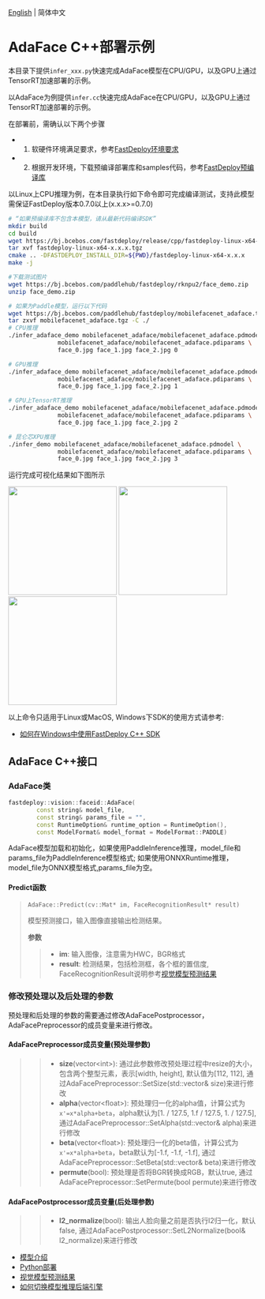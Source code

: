 [English](README_EN.md) | 简体中文
# AdaFace C++部署示例
本目录下提供`infer_xxx.py`快速完成AdaFace模型在CPU/GPU，以及GPU上通过TensorRT加速部署的示例。

以AdaFace为例提供`infer.cc`快速完成AdaFace在CPU/GPU，以及GPU上通过TensorRT加速部署的示例。

在部署前，需确认以下两个步骤

- 1. 软硬件环境满足要求，参考[FastDeploy环境要求](../../../../../docs/cn/build_and_install/download_prebuilt_libraries.md)  
- 2. 根据开发环境，下载预编译部署库和samples代码，参考[FastDeploy预编译库](../../../../../docs/cn/build_and_install/download_prebuilt_libraries.md)

以Linux上CPU推理为例，在本目录执行如下命令即可完成编译测试，支持此模型需保证FastDeploy版本0.7.0以上(x.x.x>=0.7.0)

```bash
# “如果预编译库不包含本模型，请从最新代码编译SDK”
mkdir build
cd build
wget https://bj.bcebos.com/fastdeploy/release/cpp/fastdeploy-linux-x64-x.x.x.tgz
tar xvf fastdeploy-linux-x64-x.x.x.tgz
cmake .. -DFASTDEPLOY_INSTALL_DIR=${PWD}/fastdeploy-linux-x64-x.x.x
make -j

#下载测试图片
wget https://bj.bcebos.com/paddlehub/fastdeploy/rknpu2/face_demo.zip
unzip face_demo.zip

# 如果为Paddle模型，运行以下代码
wget https://bj.bcebos.com/paddlehub/fastdeploy/mobilefacenet_adaface.tgz
tar zxvf mobilefacenet_adaface.tgz -C ./
# CPU推理
./infer_adaface_demo mobilefacenet_adaface/mobilefacenet_adaface.pdmodel \
              mobilefacenet_adaface/mobilefacenet_adaface.pdiparams \
              face_0.jpg face_1.jpg face_2.jpg 0

# GPU推理
./infer_adaface_demo mobilefacenet_adaface/mobilefacenet_adaface.pdmodel \
              mobilefacenet_adaface/mobilefacenet_adaface.pdiparams \
              face_0.jpg face_1.jpg face_2.jpg 1

# GPU上TensorRT推理
./infer_adaface_demo mobilefacenet_adaface/mobilefacenet_adaface.pdmodel \
              mobilefacenet_adaface/mobilefacenet_adaface.pdiparams \
              face_0.jpg face_1.jpg face_2.jpg 2

# 昆仑芯XPU推理
./infer_demo mobilefacenet_adaface/mobilefacenet_adaface.pdmodel \
              mobilefacenet_adaface/mobilefacenet_adaface.pdiparams \
              face_0.jpg face_1.jpg face_2.jpg 3
```

运行完成可视化结果如下图所示

<div width="700">
<img width="220" float="left" src="https://user-images.githubusercontent.com/67993288/184321537-860bf857-0101-4e92-a74c-48e8658d838c.JPG">
<img width="220" float="left" src="https://user-images.githubusercontent.com/67993288/184322004-a551e6e4-6f47-454e-95d6-f8ba2f47b516.JPG">
<img width="220" float="left" src="https://user-images.githubusercontent.com/67993288/184321622-d9a494c3-72f3-47f1-97c5-8a2372de491f.JPG">
</div>

以上命令只适用于Linux或MacOS, Windows下SDK的使用方式请参考:  
- [如何在Windows中使用FastDeploy C++ SDK](../../../../../docs/cn/faq/use_sdk_on_windows.md)

## AdaFace C++接口

### AdaFace类

```c++
fastdeploy::vision::faceid::AdaFace(
        const string& model_file,
        const string& params_file = "",
        const RuntimeOption& runtime_option = RuntimeOption(),
        const ModelFormat& model_format = ModelFormat::PADDLE)
```

AdaFace模型加载和初始化，如果使用PaddleInference推理，model_file和params_file为PaddleInference模型格式;
如果使用ONNXRuntime推理，model_file为ONNX模型格式,params_file为空。



#### Predict函数

> ```c++
> AdaFace::Predict(cv::Mat* im, FaceRecognitionResult* result)
> ```
>
> 模型预测接口，输入图像直接输出检测结果。
>
> **参数**
>
> > * **im**: 输入图像，注意需为HWC，BGR格式
> > * **result**: 检测结果，包括检测框，各个框的置信度, FaceRecognitionResult说明参考[视觉模型预测结果](../../../../../docs/api/vision_results/)

### 修改预处理以及后处理的参数
预处理和后处理的参数的需要通过修改AdaFacePostprocessor，AdaFacePreprocessor的成员变量来进行修改。

#### AdaFacePreprocessor成员变量(预处理参数)
> > * **size**(vector&lt;int&gt;): 通过此参数修改预处理过程中resize的大小，包含两个整型元素，表示[width, height], 默认值为[112, 112],
      通过AdaFacePreprocessor::SetSize(std::vector<int>& size)来进行修改
> > * **alpha**(vector&lt;float&gt;): 预处理归一化的alpha值，计算公式为`x'=x*alpha+beta`，alpha默认为[1. / 127.5, 1.f / 127.5, 1. / 127.5],
      通过AdaFacePreprocessor::SetAlpha(std::vector<float>& alpha)来进行修改
> > * **beta**(vector&lt;float&gt;): 预处理归一化的beta值，计算公式为`x'=x*alpha+beta`，beta默认为[-1.f, -1.f, -1.f],
      通过AdaFacePreprocessor::SetBeta(std::vector<float>& beta)来进行修改
> > * **permute**(bool): 预处理是否将BGR转换成RGB，默认true,
      通过AdaFacePreprocessor::SetPermute(bool permute)来进行修改

#### AdaFacePostprocessor成员变量(后处理参数)
> > * **l2_normalize**(bool): 输出人脸向量之前是否执行l2归一化，默认false,
      通过AdaFacePostprocessor::SetL2Normalize(bool& l2_normalize)来进行修改

- [模型介绍](../../)
- [Python部署](../python)
- [视觉模型预测结果](../../../../../docs/api/vision_results/)
- [如何切换模型推理后端引擎](../../../../../docs/cn/faq/how_to_change_backend.md)
